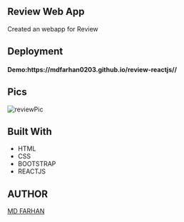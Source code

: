 <h2>Review Web App</h2>
<p>Created an webapp for Review </p>

<h2>Deployment</h2>
<h4>Demo:https://mdfarhan0203.github.io/review-reactjs//</h4>

<h2>Pics</h2>



![reviewPic](https://github.com/mdfarhan0203/review-reactjs/assets/50393822/e752d911-c9bb-487c-9193-546c01bf717d)


<h2>Built With</h2>
<ul>
  <li>HTML</li>
  <li>CSS</li>
  <li>BOOTSTRAP</li>
   <li>REACTJS</li>
</ul>

<h2>AUTHOR</h2>
<a href="https://github.com/mdfarhan0203">MD FARHAN </a>
